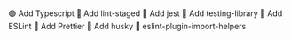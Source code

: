 🟢 Add Typescript
🔴 Add lint-staged
🔴 Add jest
🔴 Add testing-library
🔴 Add ESLint 
🔴 Add Prettier
🔴 Add husky
🔴 eslint-plugin-import-helpers